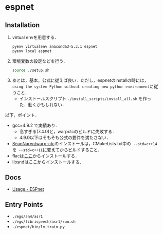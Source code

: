 # espnet

## Installation
1. virtual envを用意する．
    ```sh
    pyenv virtualenv anaconda3-5.3.1 espnet
    pyenv local espnet
    ```
1. 環境変数の設定などを行う．
    ```sh
    source ./setup.sh
    ```
1. あとは，基本，公式に従えば良い．ただし，espnetのinstallの時には，`using the system Python without creating new python environment`に従うこと．
    - インストールスクリプト `./install_scripts/install_all.sh` を作った．動くかもしれない．

以下，ポイント．
* gcc=4.9.2 で実績あり．
    - 高すぎる(7.4.0)と，warpctcのビルドに失敗する．
    - 4.9.0以下はそもそも公式の要件を満たさない．
* [SeanNaren/warp-ctc](https://github.com/SeanNaren/warp-ctc)のインストールは，CMakeLists.txt中の` --std=c++14`を` --std=c++11`に変えてからビルドすること．
* flacは[ここ](http://www.linuxfromscratch.org/blfs/view/svn/multimedia/flac.html)からインストールする．
* libsndは[ここ](http://lfsbookja.osdn.jp/BLFS/svn-ja/multimedia/libsndfile.html)からインストールする．

## Docs
* [Usage - ESPnet](https://espnet.github.io/espnet/tutorial.html)

## Entry Points
* `./egs/an4/asr1`
* `./egs/librispeech/asr1/run.sh`
* `./espnet/bin/lm_train.py`

